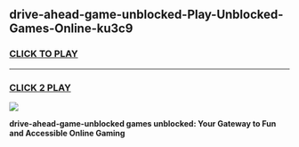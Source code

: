 
## drive-ahead-game-unblocked-Play-Unblocked-Games-Online-ku3c9
<h3>
<a href="https://premium76.site?title=drive-ahead-game-unblocked&ref=25A">CLICK TO PLAY</a></h3>
<hr>

<h3>
<a href="https://premium76.site?title=drive-ahead-game-unblocked&ref=25A">CLICK 2 PLAY</a>
  
</h3>

<a href="https://premium76.site?title=drive-ahead-game-unblocked&ref=25A"><img src="https://clearcache.store/games.png"></a>


**drive-ahead-game-unblocked games unblocked: Your Gateway to Fun and Accessible Online Gaming**
